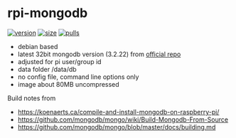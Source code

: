 # rpi-mongodb

[![version](https://badgen.net/github/tag/antsman/rpi-mongodb?icon=github&label=latest%20version&color=green)](https://github.com/antsman/rpi-mongodb/releases)
[![size](https://badgen.net/docker/size/antsman/rpi-mongodb/latest/arm?icon=docker&label=image%20size)](https://hub.docker.com/r/antsman/rpi-mongodb/tags)
[![pulls](https://badgen.net/docker/pulls/antsman/rpi-mongodb?icon=docker&color=gray)](https://hub.docker.com/r/antsman/rpi-mongodb)

- debian based
- latest 32bit mongodb version (3.2.22) from [official repo](https://github.com/mongodb/mongo/releases/tag/r3.2.22)
- adjusted for pi user/group id
- data folder /data/db
- no config file, command line options only
- image about 80MB uncompressed

Build notes from
- https://koenaerts.ca/compile-and-install-mongodb-on-raspberry-pi/
- https://github.com/mongodb/mongo/wiki/Build-Mongodb-From-Source
- https://github.com/mongodb/mongo/blob/master/docs/building.md
